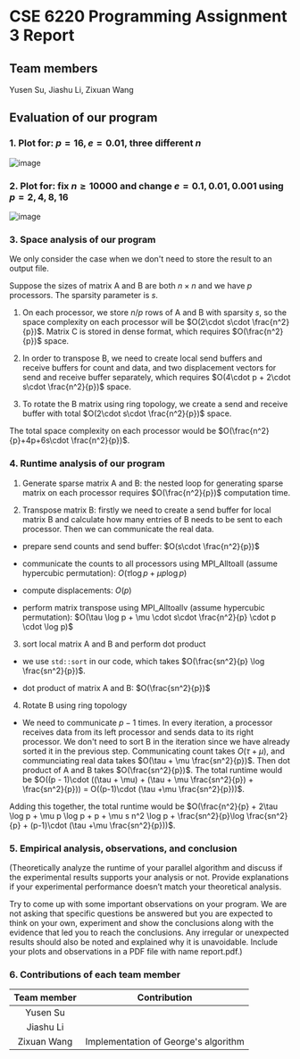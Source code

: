 # CSE 6220 Programming Assignment 3 Report

## Team members

Yusen Su, Jiashu Li, Zixuan Wang

## Evaluation of our program

### 1. Plot for: $p=16, e=0.01,$ three different $n$
![image](https://github.com/wang-zixuan/CSE6220-HPC/assets/99767753/e8891a28-69aa-4c6e-b73d-7137f5996554)


### 2. Plot for: fix $n \geq 10000$ and change $e=0.1, 0.01, 0.001$ using $p=2,4,8,16$
![image](https://github.com/wang-zixuan/CSE6220-HPC/assets/99767753/1930df84-aebd-4922-88a7-7019f49a4f9f)



### 3. Space analysis of our program

We only consider the case when we don't need to store the result to an output file.

Suppose the sizes of matrix A and B are both $n\times n$ and we have $p$ processors. The sparsity parameter is $s$.

1. On each processor, we store $n/p$ rows of A and B with sparsity $s$, so the space complexity on each processor will be $O(2\cdot s\cdot \frac{n^2}{p})$. Matrix C is stored in dense format, which requires $O(\frac{n^2}{p})$ space.

2. In order to transpose B, we need to create local send buffers and receive buffers for count and data, and two displacement vectors for send and receive buffer separately, which requires $O(4\cdot p + 2\cdot s\cdot \frac{n^2}{p})$ space.

3. To rotate the B matrix using ring topology, we create a send and receive buffer with total $O(2\cdot s\cdot \frac{n^2}{p})$ space. 

The total space complexity on each processor would be $O(\frac{n^2}{p}+4p+6s\cdot \frac{n^2}{p})$.

### 4. Runtime analysis of our program

1. Generate sparse matrix A and B: the nested loop for generating sparse matrix on each processor requires $O(\frac{n^2}{p})$ computation time.

2. Transpose matrix B: firstly we need to create a send buffer for local matrix B and calculate how many entries of B needs to be sent to each processor. Then we can communicate the real data. 

- prepare send counts and send buffer: $O(s\cdot \frac{n^2}{p})$

- communicate the counts to all processors using MPI_Alltoall (assume hypercubic permutation): $O(\tau \log p + \mu p \log p)$
- compute displacements: $O(p)$
- perform matrix transpose using MPI_Alltoallv (assume hypercubic permutation): $O(\tau \log p + \mu \cdot s\cdot \frac{n^2}{p} \cdot p \cdot \log p)$ 

3. sort local matrix A and B and perform dot product 
- we use `std::sort` in our code, which takes $O(\frac{sn^2}{p} \log \frac{sn^2}{p})$. 

- dot product of matrix A and B: $O(\frac{sn^2}{p})$

4. Rotate B using ring topology

- We need to communicate $p - 1$ times. In every iteration, a processor receives data from its left processor and sends data to its right processor. We don't need to sort B in the iteration since we have already sorted it in the previous step. Communicating count takes $O(\tau + \mu)$, and communciating real data takes $O(\tau + \mu \frac{sn^2}{p})$. Then dot product of A and B takes $O(\frac{sn^2}{p})$. The total runtime would be $O((p - 1)\cdot ((\tau + \mu) + (\tau + \mu \frac{sn^2}{p}) + \frac{sn^2}{p})) = O((p-1)\cdot (\tau +\mu \frac{sn^2}{p}))$.

Adding this together, the total runtime would be $O(\frac{n^2}{p} + 2\tau \log p + \mu p \log p + p + \mu s n^2 \log p + \frac{sn^2}{p}\log \frac{sn^2}{p} + (p-1)\cdot (\tau +\mu \frac{sn^2}{p}))$.

### 5. Empirical analysis, observations, and conclusion

(Theoretically analyze the runtime of your parallel algorithm and discuss if the experimental results supports your analysis or not. Provide explanations if your experimental performance doesn’t match your theoretical analysis. 

Try to come up with some important observations on your program. We are not asking that specific questions be answered but you are expected to think on your own, experiment and show the conclusions along with the evidence that led you to reach the conclusions. Any irregular or unexpected results should also be noted and explained why it is unavoidable. Include your plots and observations in a PDF file with name report.pdf.)



### 6. Contributions of each team member
| Team member | Contribution |
| :------------------: | :----------: |
|  Yusen Su     |  |
|  Jiashu Li    |  |
|  Zixuan Wang  | Implementation of George's algorithm |
